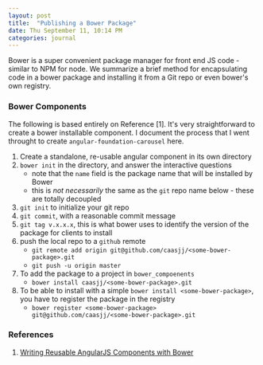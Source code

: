 ```yaml
---
layout: post
title:  "Publishing a Bower Package"
date: Thu September 11, 10:14 PM
categories: journal
---
```


Bower is a super convenient package manager for front end JS code - similar to NPM for node.  We summarize a brief
method for encapsulating code in a bower package and installing it from a Git repo or even bower's own registry.

###  Bower Components
The following is based entirely on Reference [1].  It's very straightforward to create a bower installable component.  I document the process that I went throught to create `angular-foundation-carousel` here.

1. Create a standalone, re-usable angular component in its own directory
2. `bower init` in the directory, and answer the interactive questions
    * note that the `name` field is the package name that will be installed by Bower
    * this is *not necessarily* the same as the `git` repo name below - these are totally decoupled
3. `git init` to initialize your git repo
4. `git commit`, with a reasonable commit message
5. `git tag v.x.x.x`, this is what bower uses to identify the version of the package for clients to install
6. push the local repo to a `github` remote 
    * `git remote add origin git@github.com/caasjj/<some-bower-package>.git`
    * `git push -u origin master`
7. To add the package to a project in `bower_compoenents`
    * `bower install caasjj/<some-bower-package>.git`
8. To be able to install with a simple `bower install <some-bower-package>`, you have to register the package in the registry
    * `bower register <some-bower-package> git@github.com/caasjj/<some-bower-package>.git`

### References
1. [Writing Reusable AngularJS Components with Bower](http://briantford.com/blog/angular-bower) 

